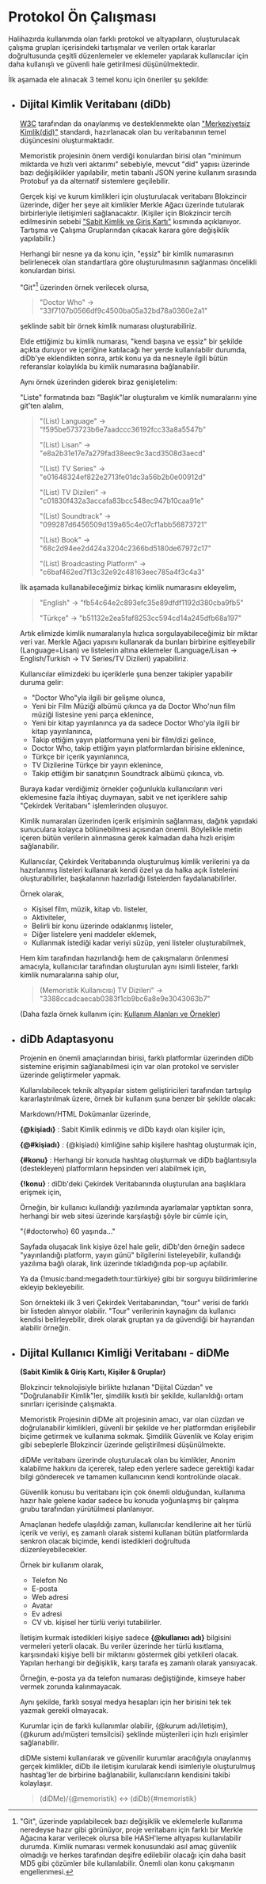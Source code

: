 # Protokol Ön Çalışması

Halihazırda kullanımda olan farklı protokol ve altyapıların, oluşturulacak çalışma grupları içerisindeki tartışmalar ve verilen ortak kararlar doğrultusunda çeşitli düzenlemeler ve eklemeler yapılarak kullanıcılar için daha kullanışlı ve güvenli hale getirilmesi düşünülmektedir. 

İlk aşamada ele alınacak 3 temel konu için öneriler şu şekilde:

- ## Dijital Kimlik Veritabanı (diDb)

    [W3C](https://www.w3.org/) tarafından da onaylanmış ve desteklenmekte olan ["Merkeziyetsiz Kimlik(did)"](https://www.w3.org/TR/did-core/) standardı, hazırlanacak olan bu veritabanının temel düşüncesini oluşturmaktadır.

    Memoristik projesinin önem verdiği konulardan birisi olan "minimum miktarda ve hızlı veri aktarımı" sebebiyle, mevcut "did" yapısı üzerinde bazı değişiklikler yapılabilir, metin tabanlı JSON yerine kullanım sırasında Protobuf ya da alternatif sistemlere geçilebilir.

    Gerçek kişi ve kurum kimlikleri için oluşturulacak veritabanı Blokzincir üzerinde, diğer her şeye ait kimlikler Merkle Ağacı üzerinde tutularak birbirleriyle iletişimleri sağlanacaktır.
    (Kişiler için Blokzincir tercih edilmesinin sebebi ["Sabit Kimlik ve Giriş Kartı"](#sabit-kimlik-giris-kart) kısmında açıklanıyor. Tartışma ve Çalışma Gruplarından çıkacak karara göre değişiklik yapılabilir.)

    Herhangi bir nesne ya da konu için, "eşsiz" bir kimlik numarasının belirlenecek olan standartlara göre oluşturulmasının sağlanması öncelikli konulardan birisi.

    "Git"[^1] üzerinden örnek verilecek olursa,

    [^1]: "Git", üzerinde yapılabilecek bazı değişiklik ve eklemelerle kullanıma neredeyse hazır gibi görünüyor, proje veritabanı için farklı bir Merkle Ağacına karar verilecek olursa bile HASH'leme altyapısı kullanılabilir durumda. Kimlik numarası vermek konusundaki asıl amaç güvenlik olmadığı ve herkes tarafından deşifre edilebilir olacağı için daha basit MD5 gibi çözümler bile kullanılabilir. Önemli olan konu çakışmanın engellenmesi.

    > "Doctor Who" -> "33f7107b0566df9c4500ba05a32bd78a0360e2a1"

    şeklinde sabit bir örnek kimlik numarası oluşturabiliriz.

    Elde ettiğimiz bu kimlik numarası, "kendi başına ve eşsiz" bir şekilde açıkta duruyor ve içeriğine katılacağı her yerde kullanılabilir durumda, diDb'ye eklendikten sonra, artık konu ya da nesneyle ilgili bütün referanslar kolaylıkla bu kimlik numarasına bağlanabilir.

    Aynı örnek üzerinden giderek biraz genişletelim:

    "Liste" formatında bazı "Başlık"lar oluşturalım ve kimlik numaralarını yine git'ten alalım,

    > "(List) Language" -> "f595be573723b6e7aadccc36192fcc33a8a5547b"
    >
    > "(List) Lisan" -> "e8a2b31e17e7a279fad38eec9c3acd3508d3aecd"
    >
    > "(List) TV Series" -> "e01648324ef822e2713fe01dc3a56b2b0e00912d"
    >
    > "(List) TV Dizileri" -> "c01830f432a3accafa83bcc548ec947b10caa91e"
    >
    > "(List) Soundtrack" -> "099287d6456509d139a65c4e07cf1abb56873721"
    >
    > "(List) Book" -> "68c2d94ee2d424a3204c2366bd5180de67972c17"
    >
    > "(List) Broadcasting Platform" -> "c6baf462ed7f13c32e92c48163eec785a4f3c4a3"

    İlk aşamada kullanabileceğimiz birkaç kimlik numarasını ekleyelim,

    > "English" -> "fb54c64e2c893efc35e89dfdf1192d380cba9fb5"
    >
    > "Türkçe" -> "b51132e2ea5faf8253cc594cd14a245dfb68a197"


    Artık elimizde kimlik numaralarıyla hızlıca sorgulayabileceğimiz bir miktar veri var. Merkle Ağacı yapısını kullanarak da bunları birbirine eşitleyebilir (Language=Lisan) ve listelerin altına eklemeler (Language/Lisan -> English/Turkish -> TV Series/TV Dizileri) yapabiliriz.

    Kullanıcılar elimizdeki bu içeriklerle şuna benzer takipler yapabilir duruma gelir:

    - "Doctor Who"yla ilgili bir gelişme olunca,
    - Yeni bir Film Müziği albümü çıkınca ya da Doctor Who'nun film müziği listesine yeni parça eklenince,
    - Yeni bir kitap yayınlanınca ya da sadece Doctor Who'yla ilgili bir kitap yayınlanınca,
    - Takip ettiğim yayın platformuna yeni bir film/dizi gelince,
    - Doctor Who, takip ettiğim yayın platformlardan birisine eklenince,
    - Türkçe bir içerik yayınlanınca,
    - TV Dizilerine Türkçe bir yayın eklenince,
    - Takip ettiğim bir sanatçının Soundtrack albümü çıkınca,
    vb.

    Buraya kadar verdiğimiz örnekler çoğunlukla kullanıcıların veri eklemesine fazla ihtiyaç duymayan, sabit ve net içeriklere sahip "Çekirdek Veritabanı" işlemlerinden oluşuyor.

    Kimlik numaraları üzerinden içerik erişiminin sağlanması, dağıtık yapıdaki sunuculara kolayca bölünebilmesi açısından önemli. Böylelikle metin içeren bütün verilerin alınmasına gerek kalmadan daha hızlı erişim sağlanabilir.

    Kullanıcılar, Çekirdek Veritabanında oluşturulmuş kimlik verilerini ya da hazırlanmış listeleri kullanarak kendi özel ya da halka açık listelerini oluşturabilirler, başkalarının hazırladığı listelerden faydalanabilirler.

    Örnek olarak,

    - Kişisel film, müzik, kitap vb. listeler,
    - Aktiviteler,
    - Belirli bir konu üzerinde odaklanmış listeler,
    - Diğer listelere yeni maddeler eklemek,
    - Kullanmak istediği kadar veriyi süzüp, yeni listeler oluşturabilmek,

    Hem kim tarafından hazırlandığı hem de çakışmaların önlenmesi amacıyla, kullanıcılar tarafından oluşturulan aynı isimli listeler, farklı kimlik numaralarına sahip olur,

    > (Memoristik Kullanıcısı) TV Dizileri" -> "3388ccadcaecab0383f1cb9bc6a8e9e3043063b7"

    (Daha fazla örnek kullanım için: [Kullanım Alanları ve Örnekler](/tr/ornekler/))

- ## diDb Adaptasyonu

    Projenin en önemli amaçlarından birisi, farklı platformlar üzerinden diDb sistemine erişimin sağlanabilmesi için var olan protokol ve servisler üzerinde geliştirmeler yapmak.

    Kullanılabilecek teknik altyapılar sistem geliştiricileri tarafından tartışılıp kararlaştırılmak üzere, örnek bir kullanım şuna benzer bir şekilde olacak:

    Markdown/HTML Dokümanlar üzerinde,

    **{@kişiadı}** : Sabit Kimlik edinmiş ve diDb kaydı olan kişiler için,
    
    **{@#kişiadı}** : {@kişiadı} kimliğine sahip kişilere hashtag oluşturmak için,
    
    **{#konu}** : Herhangi bir konuda hashtag oluşturmak ve diDb bağlantısıyla (destekleyen) platformların hepsinden veri alabilmek için,
    
    **{!konu}** : diDb'deki Çekirdek Veritabanında oluşturulan ana başlıklara erişmek için,

    Örneğin, bir kullanıcı kullandığı yazılımında ayarlamalar yaptıktan sonra, herhangi bir web sitesi üzerinde karşılaştığı şöyle bir cümle için,

    "{#doctorwho} 60 yaşında..."

    Sayfada oluşacak link kişiye özel hale gelir, diDb'den örneğin sadece "yayınlandığı platform, yayın günü" bilgilerini listeleyebilir, kullandığı yazılıma bağlı olarak, link üzerinde tıkladığında pop-up açılabilir.

    Ya da {!music:band:megadeth:tour:türkiye} gibi bir sorguyu bildirimlerine ekleyip bekleyebilir.

    Son örnekteki ilk 3 veri Çekirdek Veritabanından, "tour" verisi de farklı bir listeden alınıyor olabilir. "Tour" verilerinin kaynağını da kullanıcı kendisi belirleyebilir, direk olarak gruptan ya da güvendiği bir hayrandan alabilir örneğin.


- ## Dijital Kullanıcı Kimliği Veritabanı - diDMe

    **(Sabit Kimlik & Giriş Kartı, Kişiler & Gruplar)**

    Blokzincir teknolojisiyle birlikte hızlanan "Dijital Cüzdan" ve "Doğrulanabilir Kimlik"ler, şimdilik kısıtlı bir şekilde, kullanıldığı ortam sınırları içerisinde çalışmakta.

    Memoristik Projesinin diDMe alt projesinin amacı, var olan cüzdan ve doğrulanabilir kimlikleri, güvenli bir şekilde ve her platformdan erişilebilir biçime getirmek ve kullanıma sokmak. Şimdilik Güvenlik ve Kolay erişim gibi sebeplerle Blokzincir üzerinde geliştirilmesi düşünülmekte.

    diDMe veritabanı üzerinde oluşturulacak olan bu kimlikler, Anonim kalabilme hakkını da içererek, talep eden yerlere sadece gerektiği kadar bilgi gönderecek ve tamamen kullanıcının kendi kontrolünde olacak.

    Güvenlik konusu bu veritabanı için çok önemli olduğundan, kullanıma hazır hale gelene kadar sadece bu konuda yoğunlaşmış bir çalışma grubu tarafından yürütülmesi planlanıyor.

    Amaçlanan hedefe ulaşıldığı zaman, kullanıcılar kendilerine ait her türlü içerik ve veriyi, eş zamanlı olarak sistemi kullanan bütün platformlarda senkron olacak biçimde, kendi istedikleri doğrultuda düzenleyebilecekler.

    Örnek bir kullanım olarak,

    - Telefon No
    - E-posta
    - Web adresi
    - Avatar
    - Ev adresi
    - CV
    vb. kişisel her türlü veriyi tutabilirler.

    İletişim kurmak istedikleri kişiye sadece **{@kullanıcı adı}** bilgisini vermeleri yeterli olacak. Bu veriler üzerinde her türlü kısıtlama, karşısındaki kişiye belli bir miktarını göstermek gibi yetkileri olacak. Yapılan herhangi bir değişiklik, karşı tarafa eş zamanlı olarak yansıyacak.

    Örneğin, e-posta ya da telefon numarası değiştiğinde, kimseye haber vermek zorunda kalınmayacak.

    Aynı şekilde, farklı sosyal medya hesapları için her birisini tek tek yazmak gerekli olmayacak.

    Kurumlar için de farklı kullanımlar olabilir, {@kurum adı/iletişim}, {@kurum adı/müşteri temsilcisi} şeklinde müşterileri için hızlı erişimler sağlanabilir.

    diDMe sistemi kullanılarak ve güvenilir kurumlar aracılığıyla onaylanmış gerçek kimlikler, diDb ile iletişim kurularak kendi isimleriyle oluşturulmuş hashtag'ler de birbirine bağlanabilir, kullanıcıların kendisini takibi kolaylaşır.

    > (diDMe)/{@memoristik} <-> (diDb){#memoristik}



